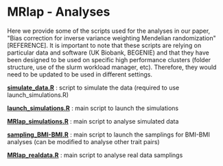
# MRlap - Analyses

Here we provide some of the scripts used for the analyses in our paper, "Bias correction for inverse variance weighting Mendelian randomization" [REFERENCE]. It is important to note that these scripts are relying on particular data and software (UK Biobank, BEGENIE) and that they have been designed to be used on specific high performance clusters (folder structure, use of the slurm workload manager, etc). Therefore, they would need to be updated to be used in different settings.   


**[simulate_data.R](simulate_data.R)** : script to simulate the data (required to use launch_simulations.R)   

**[launch_simulations.R](launch_simulations.R)** : main script to launch the simulations    

**[MRlap_simulations.R](MRlap_simulations.R)** : main script to analyse simulated data     

**[sampling_BMI-BMI.R](sampling_BMI-BMI.R)** : main script to launch the samplings for BMI-BMI analyses (can be modified to analyse other trait pairs)   

**[MRlap_realdata.R](MRlap_realdata.R)** : main script to analyse real data samplings    
